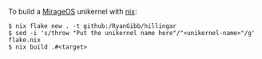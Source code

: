 
To build a [MirageOS](https://mirage.io) unikernel with [nix](https://nixos.org):
```
$ nix flake new . -t github:/RyanGibb/hillingar
$ sed -i 's/throw "Put the unikernel name here"/"<unikernel-name>"/g' flake.nix
$ nix build .#<target>
```


